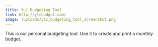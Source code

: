 ```yaml
---
title: YLC Budgeting Tool
link: http://ylcbudget.com/
image: /uploads/ylc_budgeting_tool_screenshot.png
---
```

This is our personal budgeting tool. Use it to create and print a monthly budget.